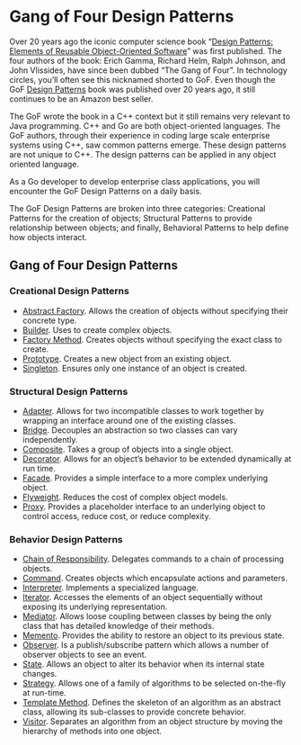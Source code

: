 # Gang of Four Design Patterns
Over 20 years ago the iconic computer science book “[Design Patterns: Elements of Reusable Object-Oriented Software](https://www.amazon.com/gp/product/0201633612/ref=as_li_tl?ie=UTF8&camp=1789&creative=390957&creativeASIN=0201633612&linkCode=as2&tag=triatcraft-20&linkId=XRGUDJCGWC6AJNZM "Design Patterns: Elements of Reusable Object-Oriented Software")” was first published. The four authors of the book: Erich Gamma, Richard Helm, Ralph Johnson, and John Vlissides, have since been dubbed “The Gang of Four”. In technology circles, you’ll often see this nicknamed shorted to GoF. Even though the GoF  [Design Patterns](https://www.amazon.com/gp/product/0201633612/ref=as_li_tl?ie=UTF8&camp=1789&creative=390957&creativeASIN=0201633612&linkCode=as2&tag=triatcraft-20&linkId=XRGUDJCGWC6AJNZM "Design Patterns: Elements of Reusable Object-Oriented Software")  book was published over 20 years ago, it still continues to be an Amazon best seller.

The GoF wrote the book in a C++ context but it still remains very relevant to Java programming. C++ and Go are both object-oriented languages. The GoF authors, through their experience in coding large scale enterprise systems using C++, saw common patterns emerge. These design patterns are not unique to C++. The design patterns can be applied in any object oriented language.

As a Go developer to develop enterprise class applications, you will encounter the GoF Design Patterns on a daily basis.

The GoF Design Patterns are broken into three categories: Creational Patterns for the creation of objects; Structural Patterns to provide relationship between objects; and finally, Behavioral Patterns to help define how objects interact.

## Gang of Four Design Patterns

### Creational Design Patterns

-   [Abstract Factory](https://github.com/DevilsTear/go-design-patterns/creational/abstract-factory/README.md "Abstract Factory Design Pattern in Go"). Allows the creation of objects without specifying their concrete type.
-   [Builder](https://github.com/DevilsTear/go-design-patterns/creational/builder/README.md "Builder Design Pattern in Go"). Uses to create complex objects.
-   [Factory Method](https://github.com/DevilsTear/go-design-patterns/creational/factory/README.md "Factory Method Design Pattern in Go"). Creates objects without specifying the exact class to create.
-   [Prototype](https://github.com/DevilsTear/go-design-patterns/creational/prototype/README.md "Prototype Design Pattern in Go"). Creates a new object from an existing object.
-   [Singleton](https://github.com/DevilsTear/go-design-patterns/creational/singleton/README.md "Singleton Design Pattern in Go"). Ensures only one instance of an object is created.

### Structural Design Patterns

-   [Adapter](https://github.com/DevilsTear/go-design-patterns/structural/adapter/README.md "Adapter Design Pattern in Go"). Allows for two incompatible classes to work together by wrapping an interface around one of the existing classes.
-   [Bridge](https://github.com/DevilsTear/go-design-patterns/structural/bridge/README.md "Bridge Design Pattern in Go"). Decouples an abstraction so two classes can vary independently.
-   [Composite](https://github.com/DevilsTear/go-design-patterns/structural/composite/README.md "Composite Design Pattern"). Takes a group of objects into a single object.
-   [Decorator](https://github.com/DevilsTear/go-design-patterns/structural/decorator/README.md "Decorator Pattern in Go"). Allows for an object’s behavior to be extended dynamically at run time.
-   [Facade](https://github.com/DevilsTear/go-design-patterns/structural/facade/ "Facade Design Pattern in Go"). Provides a simple interface to a more complex underlying object.
-   [Flyweight](https://github.com/DevilsTear/go-design-patterns/structural/flyweight/README.md "Flyweight Design Pattern in Go"). Reduces the cost of complex object models.
-   [Proxy](https://github.com/DevilsTear/go-design-patterns/structural/proxy/README.md "Proxy Design Pattern in Go"). Provides a placeholder interface to an underlying object to control access, reduce cost, or reduce complexity.

### Behavior Design Patterns

-   [Chain of Responsibility](https://github.com/DevilsTear/go-design-patterns/behavioral/chain-of-responsibility/README.md "Chain of Responsibility Design Pattern in Go"). Delegates commands to a chain of processing objects.
-   [Command](https://github.com/DevilsTear/go-design-patterns/behavioral/command/README.md "Command Design Pattern in Go"). Creates objects which encapsulate actions and parameters.
-   [Interpreter](https://github.com/DevilsTear/go-design-patterns/behavioral/interpreter/README.md "Interpreter Design Pattern in Go"). Implements a specialized language.
-   [Iterator](https://github.com/DevilsTear/go-design-patterns/behavioral/iterator/README.md "Iterator Design Pattern in Go"). Accesses the elements of an object sequentially without exposing its underlying representation.
-   [Mediator](https://github.com/DevilsTear/go-design-patterns/behavioral/mediator/README.md "Mediator Design Pattern in Go"). Allows loose coupling between classes by being the only class that has detailed knowledge of their methods.
-   [Memento](https://github.com/DevilsTear/go-design-patterns/behavioral/memento/README.md "Memento Design Pattern in Go"). Provides the ability to restore an object to its previous state.
-   [Observer](https://github.com/DevilsTear/go-design-patterns/behavioral/observer/README.md "Observer Design Pattern in Go"). Is a publish/subscribe pattern which allows a number of observer objects to see an event.
-   [State](https://github.com/DevilsTear/go-design-patterns/behavioral/state/README.md "State Design Pattern in Go"). Allows an object to alter its behavior when its internal state changes.
-   [Strategy](https://github.com/DevilsTear/go-design-patterns/behavioral/strategy/ "Strategy Design Pattern in Go"). Allows one of a family of algorithms to be selected on-the-fly at run-time.
-   [Template Method](https://github.com/DevilsTear/go-design-patterns/behavioral/template/README.md "Template Method Design Pattern in Go"). Defines the skeleton of an algorithm as an abstract class, allowing its sub-classes to provide concrete behavior.
-   [Visitor](https://github.com/DevilsTear/go-design-patterns/behavioral/visitor/README.md "Visitor Design Pattern in Go"). Separates an algorithm from an object structure by moving the hierarchy of methods into one object.